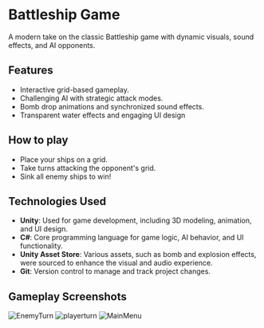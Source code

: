 # Battleship Game
A modern take on the classic Battleship game with dynamic visuals, sound effects, and AI opponents.

## Features
- Interactive grid-based gameplay.
- Challenging AI with strategic attack modes.
- Bomb drop animations and synchronized sound effects.
- Transparent water effects and engaging UI design
## How to play
- Place your ships on a grid.
- Take turns attacking the opponent's grid.
- Sink all enemy ships to win!
## Technologies Used

- **Unity**: Used for game development, including 3D modeling, animation, and UI design.
- **C#**: Core programming language for game logic, AI behavior, and UI functionality.
- **Unity Asset Store**: Various assets, such as bomb and explosion effects, were sourced to enhance the visual and audio experience.
- **Git**: Version control to manage and track project changes.
## Gameplay Screenshots
![EnemyTurn](https://github.com/user-attachments/assets/8a488b32-3b3a-4fc9-afd4-964750e43ecd)
![playerturn](https://github.com/user-attachments/assets/fb25cce2-c093-4c05-a365-c3be13b0020d)
![MainMenu](https://github.com/user-attachments/assets/d3d97026-4a23-4cf2-a869-685911f5768a)


